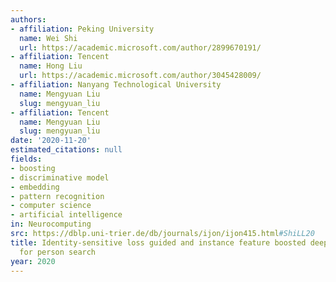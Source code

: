 ```yaml
---
authors:
- affiliation: Peking University
  name: Wei Shi
  url: https://academic.microsoft.com/author/2899670191/
- affiliation: Tencent
  name: Hong Liu
  url: https://academic.microsoft.com/author/3045428009/
- affiliation: Nanyang Technological University
  name: Mengyuan Liu
  slug: mengyuan_liu
- affiliation: Tencent
  name: Mengyuan Liu
  slug: mengyuan_liu
date: '2020-11-20'
estimated_citations: null
fields:
- boosting
- discriminative model
- embedding
- pattern recognition
- computer science
- artificial intelligence
in: Neurocomputing
src: https://dblp.uni-trier.de/db/journals/ijon/ijon415.html#ShiLL20
title: Identity-sensitive loss guided and instance feature boosted deep embedding
  for person search
year: 2020
---
```

